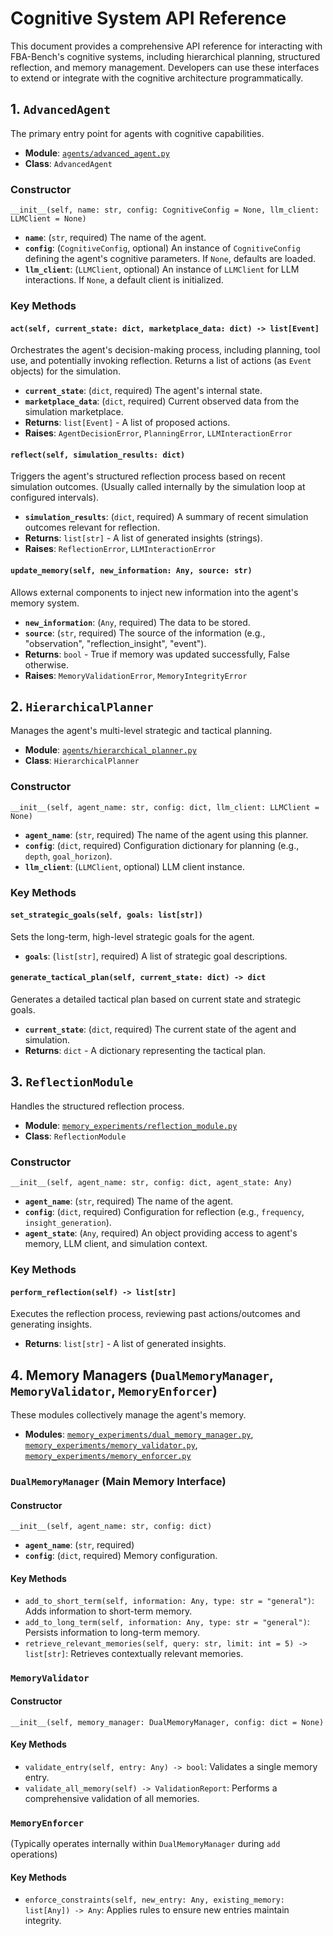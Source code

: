 # Cognitive System API Reference

This document provides a comprehensive API reference for interacting with FBA-Bench's cognitive systems, including hierarchical planning, structured reflection, and memory management. Developers can use these interfaces to extend or integrate with the cognitive architecture programmatically.

## 1. `AdvancedAgent`

The primary entry point for agents with cognitive capabilities.

-   **Module**: [`agents/advanced_agent.py`](agents/advanced_agent.py)
-   **Class**: `AdvancedAgent`

### Constructor

`__init__(self, name: str, config: CognitiveConfig = None, llm_client: LLMClient = None)`

-   **`name`**: (`str`, required) The name of the agent.
-   **`config`**: (`CognitiveConfig`, optional) An instance of `CognitiveConfig` defining the agent's cognitive parameters. If `None`, defaults are loaded.
-   **`llm_client`**: (`LLMClient`, optional) An instance of `LLMClient` for LLM interactions. If `None`, a default client is initialized.

### Key Methods

#### `act(self, current_state: dict, marketplace_data: dict) -> list[Event]`
Orchestrates the agent's decision-making process, including planning, tool use, and potentially invoking reflection. Returns a list of actions (as `Event` objects) for the simulation.

-   **`current_state`**: (`dict`, required) The agent's internal state.
-   **`marketplace_data`**: (`dict`, required) Current observed data from the simulation marketplace.
-   **Returns**: `list[Event]` - A list of proposed actions.
-   **Raises**: `AgentDecisionError`, `PlanningError`, `LLMInteractionError`

#### `reflect(self, simulation_results: dict)`
Triggers the agent's structured reflection process based on recent simulation outcomes. (Usually called internally by the simulation loop at configured intervals).

-   **`simulation_results`**: (`dict`, required) A summary of recent simulation outcomes relevant for reflection.
-   **Returns**: `list[str]` - A list of generated insights (strings).
-   **Raises**: `ReflectionError`, `LLMInteractionError`

#### `update_memory(self, new_information: Any, source: str)`
Allows external components to inject new information into the agent's memory system.

-   **`new_information`**: (`Any`, required) The data to be stored.
-   **`source`**: (`str`, required) The source of the information (e.g., "observation", "reflection_insight", "event").
-   **Returns**: `bool` - True if memory was updated successfully, False otherwise.
-   **Raises**: `MemoryValidationError`, `MemoryIntegrityError`

## 2. `HierarchicalPlanner`

Manages the agent's multi-level strategic and tactical planning.

-   **Module**: [`agents/hierarchical_planner.py`](agents/hierarchical_planner.py)
-   **Class**: `HierarchicalPlanner`

### Constructor

`__init__(self, agent_name: str, config: dict, llm_client: LLMClient = None)`

-   **`agent_name`**: (`str`, required) The name of the agent using this planner.
-   **`config`**: (`dict`, required) Configuration dictionary for planning (e.g., `depth`, `goal_horizon`).
-   **`llm_client`**: (`LLMClient`, optional) LLM client instance.

### Key Methods

#### `set_strategic_goals(self, goals: list[str])`
Sets the long-term, high-level strategic goals for the agent.

-   **`goals`**: (`list[str]`, required) A list of strategic goal descriptions.

#### `generate_tactical_plan(self, current_state: dict) -> dict`
Generates a detailed tactical plan based on current state and strategic goals.

-   **`current_state`**: (`dict`, required) The current state of the agent and simulation.
-   **Returns**: `dict` - A dictionary representing the tactical plan.

## 3. `ReflectionModule`

Handles the structured reflection process.

-   **Module**: [`memory_experiments/reflection_module.py`](memory_experiments/reflection_module.py)
-   **Class**: `ReflectionModule`

### Constructor

`__init__(self, agent_name: str, config: dict, agent_state: Any)`

-   **`agent_name`**: (`str`, required) The name of the agent.
-   **`config`**: (`dict`, required) Configuration for reflection (e.g., `frequency`, `insight_generation`).
-   **`agent_state`**: (`Any`, required) An object providing access to agent's memory, LLM client, and simulation context.

### Key Methods

#### `perform_reflection(self) -> list[str]`
Executes the reflection process, reviewing past actions/outcomes and generating insights.

-   **Returns**: `list[str]` - A list of generated insights.

## 4. Memory Managers (`DualMemoryManager`, `MemoryValidator`, `MemoryEnforcer`)

These modules collectively manage the agent's memory.

-   **Modules**: [`memory_experiments/dual_memory_manager.py`](memory_experiments/dual_memory_manager.py), [`memory_experiments/memory_validator.py`](memory_experiments/memory_validator.py), [`memory_experiments/memory_enforcer.py`](memory_experiments/memory_enforcer.py)

### `DualMemoryManager` (Main Memory Interface)

#### Constructor
`__init__(self, agent_name: str, config: dict)`

-   **`agent_name`**: (`str`, required)
-   **`config`**: (`dict`, required) Memory configuration.

#### Key Methods
-   `add_to_short_term(self, information: Any, type: str = "general")`: Adds information to short-term memory.
-   `add_to_long_term(self, information: Any, type: str = "general")`: Persists information to long-term memory.
-   `retrieve_relevant_memories(self, query: str, limit: int = 5) -> list[str]`: Retrieves contextually relevant memories.

### `MemoryValidator`

#### Constructor
`__init__(self, memory_manager: DualMemoryManager, config: dict = None)`

#### Key Methods
-   `validate_entry(self, entry: Any) -> bool`: Validates a single memory entry.
-   `validate_all_memory(self) -> ValidationReport`: Performs a comprehensive validation of all memories.

### `MemoryEnforcer`

(Typically operates internally within `DualMemoryManager` during `add` operations)

#### Key Methods
-   `enforce_constraints(self, new_entry: Any, existing_memory: list[Any]) -> Any`: Applies rules to ensure new entries maintain integrity.